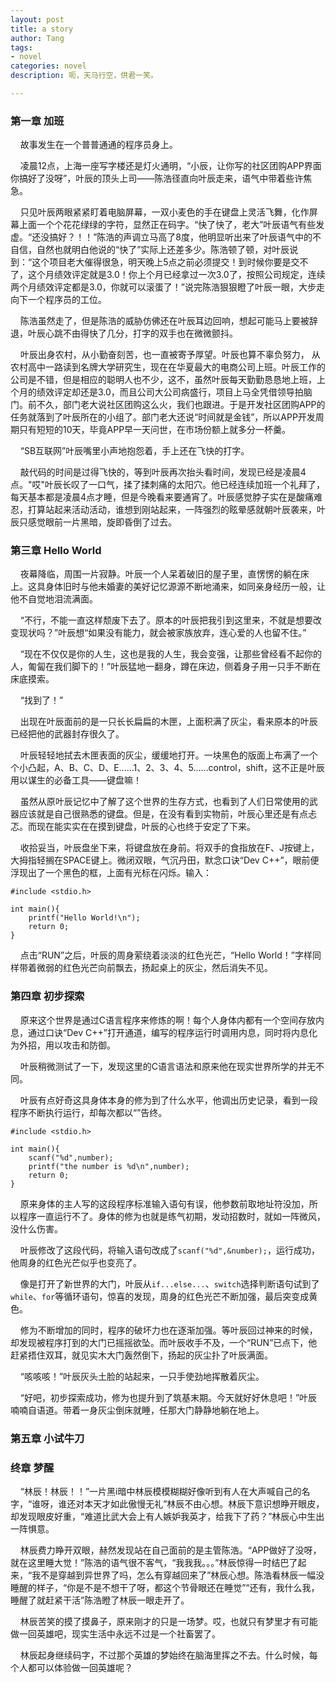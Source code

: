 ```yaml
---
layout: post
title: a story
author: Tang
tags:
- novel
categories: novel
description: 呃，天马行空，供君一笑。

---
```




### 第一章 加班

&nbsp;&nbsp;&nbsp;&nbsp;故事发生在一个普普通通的程序员身上。

&nbsp;&nbsp;&nbsp;&nbsp;凌晨12点，上海一座写字楼还是灯火通明，“小辰，让你写的社区团购APP界面你搞好了没呀”，叶辰的顶头上司——陈浩径直向叶辰走来，语气中带着些许焦急。

&nbsp;&nbsp;&nbsp;&nbsp;只见叶辰两眼紧紧盯着电脑屏幕，一双小麦色的手在键盘上灵活飞舞，化作屏幕上面一个个花花绿绿的字符，显然正在码字。“快了快了，老大”叶辰语气有些发虚。“还没搞好？！！”陈浩的声调立马高了8度，他明显听出来了叶辰语气中的不自信，自然也就明白他说的“快了”实际上还差多少。陈浩顿了顿，对叶辰说到：“这个项目老大催得很急，明天晚上5点之前必须提交！到时候你要是交不了，这个月绩效评定就是3.0！你上个月已经拿过一次3.0了，按照公司规定，连续两个月绩效评定都是3.0，你就可以滚蛋了！”说完陈浩狠狠瞪了叶辰一眼，大步走向下一个程序员的工位。

&nbsp;&nbsp;&nbsp;&nbsp;陈浩虽然走了，但是陈浩的威胁仿佛还在叶辰耳边回响，想起可能马上要被辞退，叶辰心跳不由得快了几分，打字的双手也在微微颤抖。

&nbsp;&nbsp;&nbsp;&nbsp;叶辰出身农村，从小勤奋刻苦，也一直被寄予厚望。叶辰也算不辜负努力， 从农村高中一路读到名牌大学研究生，现在在华夏最大的电商公司上班。叶辰工作的公司是不错，但是相应的聪明人也不少，这不，虽然叶辰每天勤勤恳恳地上班，上个月的绩效评定却还是3.0，而且公司大公司病盛行，项目上马全凭借领导拍脑门。前不久，部门老大说社区团购这么火，我们也跟进。于是开发社区团购APP的任务就落到了叶辰所在的小组了。部门老大还说“时间就是金钱”，所以APP开发周期只有短短的10天，毕竟APP早一天问世，在市场份额上就多分一杯羹。

&nbsp;&nbsp;&nbsp;&nbsp;“SB互联网”叶辰嘴里小声地抱怨着，手上还在飞快的打字。

&nbsp;&nbsp;&nbsp;&nbsp;敲代码的时间是过得飞快的，等到叶辰再次抬头看时间，发现已经是凌晨4点。"哎"叶辰长叹了一口气，揉了揉刺痛的太阳穴。他已经连续加班一个礼拜了，每天基本都是凌晨4点才睡，但是今晚看来要通宵了。叶辰感觉脖子实在是酸痛难忍，打算站起来活动活动，谁想到刚站起来，一阵强烈的眩晕感就朝叶辰袭来，叶辰只感觉眼前一片黑暗，旋即昏倒了过去。

### 第三章 Hello World

&nbsp;&nbsp;&nbsp;&nbsp;夜幕降临，周围一片寂静。叶辰一个人呆着破旧的屋子里，直愣愣的躺在床上。这具身体旧时与他未婚妻的美好记忆源源不断地涌来，如同亲身经历一般，让他不自觉地泪流满面。

&nbsp;&nbsp;&nbsp;&nbsp;“不行，不能一直这样颓废下去了。原本的叶辰把我引到这里来，不就是想要改变现状吗？”叶辰想“如果没有能力，就会被家族放弃，连心爱的人也留不住。”

&nbsp;&nbsp;&nbsp;&nbsp;“现在不仅仅是你的人生，这也是我的人生，我会变强，让那些曾经看不起你的人，匍匐在我们脚下的！”叶辰猛地一翻身，蹲在床边，侧着身子用一只手不断在床底摸索。

&nbsp;&nbsp;&nbsp;&nbsp;“找到了！”

&nbsp;&nbsp;&nbsp;&nbsp;出现在叶辰面前的是一只长长扁扁的木匣，上面积满了灰尘，看来原本的叶辰已经把他的武器封存很久了。

&nbsp;&nbsp;&nbsp;&nbsp;叶辰轻轻地拭去木匣表面的灰尘，缓缓地打开。一块黑色的版面上布满了一个个小凸起，A、B、C、D、E......1、2、3、4、5......control，shift，这不正是叶辰用以谋生的必备工具——键盘嘛！

&nbsp;&nbsp;&nbsp;&nbsp;虽然从原叶辰记忆中了解了这个世界的生存方式，也看到了人们日常使用的武器应该就是自己很熟悉的键盘。但是，在没有看到实物前，叶辰心里还是有点忐忑。而现在能实实在在摸到键盘，叶辰的心也终于安定了下来。

&nbsp;&nbsp;&nbsp;&nbsp;收拾妥当，叶辰盘坐下来，将键盘放在身前。将双手的食指放在F、J按键上，大拇指轻搁在SPACE键上。微闭双眼，气沉丹田，默念口诀“Dev C++”，眼前便浮现出了一个黑色的框，上面有光标在闪烁。输入：
```
#include <stdio.h>

int main(){
	printf("Hello World!\n");
	return 0;
}
```

&nbsp;&nbsp;&nbsp;&nbsp;点击“RUN”之后，叶辰的周身萦绕着淡淡的红色光芒，“Hello World！”字样同样带着微弱的红色光芒向前飘去，扬起桌上的灰尘，然后消失不见。

### 第四章 初步探索

&nbsp;&nbsp;&nbsp;&nbsp;原来这个世界是通过C语言程序来修炼的啊！每个人身体内都有一个空间存放内息，通过口诀“Dev C++”打开通道，编写的程序运行时调用内息，同时将内息化为外招，用以攻击和防御。

&nbsp;&nbsp;&nbsp;&nbsp;叶辰稍微测试了一下，发现这里的C语言语法和原来他在现实世界所学的并无不同。

&nbsp;&nbsp;&nbsp;&nbsp;叶辰有点好奇这具身体本身的修为到了什么水平，他调出历史记录，看到一段程序不断执行运行，却每次都以“”告终。
```
#include <stdio.h>

int main(){
	scanf("%d",number);
	printf("the number is %d\n",number);
	return 0;
}
```

&nbsp;&nbsp;&nbsp;&nbsp;原来身体的主人写的这段程序标准输入语句有误，他参数前取地址符没加，所以程序一直运行不了。身体的修为也就是练气初期，发动招数时，就如一阵微风，没什么伤害。

&nbsp;&nbsp;&nbsp;&nbsp;叶辰修改了这段代码，将输入语句改成了`scanf("%d",&number);`，运行成功，他周身的红色光芒似乎也变亮了。

&nbsp;&nbsp;&nbsp;&nbsp;像是打开了新世界的大门，叶辰从`if...else...`、`switch`选择判断语句试到了`while`、`for`等循环语句，惊喜的发现，周身的红色光芒不断加强，最后突变成黄色。

&nbsp;&nbsp;&nbsp;&nbsp;修为不断增加的同时，程序的破坏力也在逐渐加强。等叶辰回过神来的时候，却发现被程序打到的大门已摇摇欲坠。而叶辰收手不及，一个“RUN”已点下，他赶紧捂住双耳，就见实木大门轰然倒下，扬起的灰尘扑了叶辰满面。

&nbsp;&nbsp;&nbsp;&nbsp;“咳咳咳！”叶辰灰头土脸的站起来，一只手使劲地挥散着灰尘。

&nbsp;&nbsp;&nbsp;&nbsp;“好吧，初步探索成功，修为也提升到了筑基末期。今天就好好休息吧！”叶辰喃喃自语道。带着一身灰尘倒床就睡，任那大门静静地躺在地上。

### 第五章 小试牛刀

### 终章 梦醒

&nbsp;&nbsp;&nbsp;&nbsp;“林辰！林辰！！”一片黑i暗中林辰模模糊糊好像听到有人在大声喊自己的名字，“谁呀，谁还对本天才如此傲慢无礼”林辰不由心想。林辰下意识想睁开眼皮，却发现眼皮好重，“难道比武大会上有人嫉妒我英才，给我下了药？”林辰心中生出一阵惧意。

&nbsp;&nbsp;&nbsp;&nbsp;林辰费力睁开双眼，赫然发现站在自己面前的是主管陈浩。“APP做好了没呀，就在这里睡大觉！”陈浩的语气很不客气，“我我我。。。”林辰惊得一时结巴了起来，“我不是穿越到异世界了吗，怎么有穿越回来了”林辰心想。陈浩看林辰一幅没睡醒的样子，“你是不是不想干了呀，都这个节骨眼还在睡觉”“还有，我什么我，睡醒了就赶紧干活”陈浩瞪了林辰一眼走开了。

&nbsp;&nbsp;&nbsp;&nbsp;林辰苦笑的摸了摸鼻子，原来刚才的只是一场梦。哎，也就只有梦里才有可能做一回英雄吧，现实生活中永远不过是一个社畜罢了。

&nbsp;&nbsp;&nbsp;&nbsp;林辰起身继续码字，不过那个英雄的梦始终在脑海里挥之不去。什么时候，每个人都可以体验做一回英雄呢？

